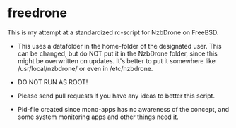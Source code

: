 freedrone
=========

This is my attempt at a standardized rc-script for NzbDrone on FreeBSD. 

* This uses a datafolder in the home-folder of the designated user. This can be changed, but do NOT put it in the NzbDrone folder, since this might be overwritten on updates. It's better to put it somewhere like /usr/local/nzbdrone/ or even in /etc/nzbdrone. 

* DO NOT RUN AS ROOT!

* Please send pull requests if you have any ideas to better this script. 

* Pid-file created since mono-apps has no awareness of the concept, and some system monitoring apps and other things need it.

